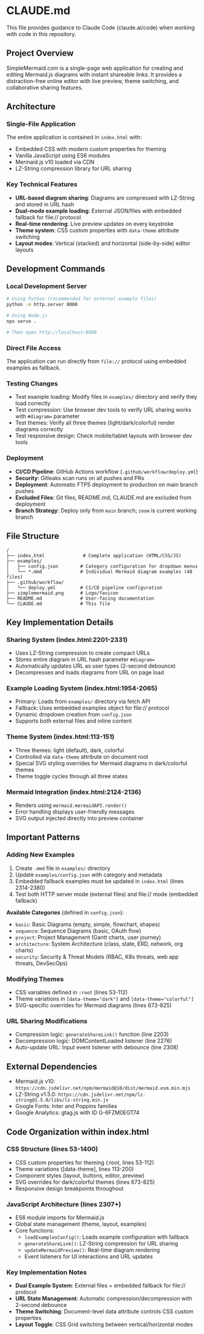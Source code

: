 # CLAUDE.md

This file provides guidance to Claude Code (claude.ai/code) when working with code in this repository.

## Project Overview

SimpleMermaid.com is a single-page web application for creating and editing Mermaid.js diagrams with instant shareable links. It provides a distraction-free online editor with live preview, theme switching, and collaborative sharing features.

## Architecture

### Single-File Application
The entire application is contained in `index.html` with:
- Embedded CSS with modern custom properties for theming
- Vanilla JavaScript using ES6 modules
- Mermaid.js v10 loaded via CDN
- LZ-String compression library for URL sharing

### Key Technical Features
- **URL-based diagram sharing**: Diagrams are compressed with LZ-String and stored in URL hash
- **Dual-mode example loading**: External JSON/files with embedded fallback for file:// protocol
- **Real-time rendering**: Live preview updates on every keystroke
- **Theme system**: CSS custom properties with `data-theme` attribute switching
- **Layout modes**: Vertical (stacked) and horizontal (side-by-side) editor layouts

## Development Commands

### Local Development Server
```bash
# Using Python (recommended for external example files)
python -m http.server 8000

# Using Node.js
npx serve .

# Then open http://localhost:8000
```

### Direct File Access
The application can run directly from `file://` protocol using embedded examples as fallback.

### Testing Changes
- Test example loading: Modify files in `examples/` directory and verify they load correctly
- Test compression: Use browser dev tools to verify URL sharing works with `#diagram=` parameter
- Test themes: Verify all three themes (light/dark/colorful) render diagrams correctly
- Test responsive design: Check mobile/tablet layouts with browser dev tools

### Deployment
- **CI/CD Pipeline**: GitHub Actions workflow (`.github/workflow/deploy.yml`)
- **Security**: Gitleaks scan runs on all pushes and PRs
- **Deployment**: Automatic FTPS deployment to production on main branch pushes
- **Excluded Files**: Git files, README.md, CLAUDE.md are excluded from deployment
- **Branch Strategy**: Deploy only from `main` branch; `zoom` is current working branch

## File Structure
```
/
├── index.html              # Complete application (HTML/CSS/JS)
├── examples/
│   ├── config.json        # Category configuration for dropdown menus
│   └── *.mmd              # Individual Mermaid diagram examples (48 files)
├── .github/workflow/
│   └── deploy.yml         # CI/CD pipeline configuration
├── simplemermaid.png      # Logo/favicon
├── README.md              # User-facing documentation
└── CLAUDE.md              # This file
```

## Key Implementation Details

### Sharing System (index.html:2201-2331)
- Uses LZ-String compression to create compact URLs
- Stores entire diagram in URL hash parameter `#diagram=`
- Automatically updates URL as user types (2-second debounce)
- Decompresses and loads diagrams from URL on page load

### Example Loading System (index.html:1954-2065)
- Primary: Loads from `examples/` directory via fetch API
- Fallback: Uses embedded examples object for file:// protocol
- Dynamic dropdown creation from `config.json`
- Supports both external files and inline content

### Theme System (index.html:113-151)
- Three themes: light (default), dark, colorful
- Controlled via `data-theme` attribute on document root
- Special SVG styling overrides for Mermaid diagrams in dark/colorful themes
- Theme toggle cycles through all three states

### Mermaid Integration (index.html:2124-2136)
- Renders using `mermaid.mermaidAPI.render()`
- Error handling displays user-friendly messages
- SVG output injected directly into preview container

## Important Patterns

### Adding New Examples
1. Create `.mmd` file in `examples/` directory
2. Update `examples/config.json` with category and metadata
3. Embedded fallback examples must be updated in `index.html` (lines 2314-2380)
4. Test both HTTP server mode (external files) and file:// mode (embedded fallback)

**Available Categories** (defined in `config.json`):
- `basic`: Basic Diagrams (empty, simple, flowchart, shapes)
- `sequence`: Sequence Diagrams (basic, OAuth flow)
- `project`: Project Management (Gantt charts, user journey)
- `architecture`: System Architecture (class, state, ERD, network, org charts)
- `security`: Security & Threat Models (RBAC, K8s threats, web app threats, DevSecOps)

### Modifying Themes
- CSS variables defined in `:root` (lines 53-112)
- Theme variations in `[data-theme="dark"]` and `[data-theme="colorful"]`
- SVG-specific overrides for Mermaid diagrams (lines 673-825)

### URL Sharing Modifications
- Compression logic: `generateShareLink()` function (line 2203)
- Decompression logic: DOMContentLoaded listener (line 2276)
- Auto-update URL: Input event listener with debounce (line 2308)

## External Dependencies
- Mermaid.js v10: `https://cdn.jsdelivr.net/npm/mermaid@10/dist/mermaid.esm.min.mjs`
- LZ-String v1.5.0: `https://cdn.jsdelivr.net/npm/lz-string@1.5.0/libs/lz-string.min.js`
- Google Fonts: Inter and Poppins families
- Google Analytics: gtag.js with ID G-6FZM0EGT74

## Code Organization within index.html

### CSS Structure (lines 53-1400)
- CSS custom properties for theming (:root, lines 53-112)
- Theme variations ([data-theme], lines 113-200)
- Component styles (layout, buttons, editor, preview)
- SVG overrides for dark/colorful themes (lines 673-825)
- Responsive design breakpoints throughout

### JavaScript Architecture (lines 2307+)
- ES6 module imports for Mermaid.js
- Global state management (theme, layout, examples)
- Core functions:
  - `loadExamplesConfig()`: Loads example configuration with fallback
  - `generateShareLink()`: LZ-String compression for URL sharing
  - `updateMermaidPreview()`: Real-time diagram rendering
  - Event listeners for UI interactions and URL updates

### Key Implementation Notes
- **Dual Example System**: External files + embedded fallback for file:// protocol
- **URL State Management**: Automatic compression/decompression with 2-second debounce
- **Theme Switching**: Document-level data attribute controls CSS custom properties
- **Layout Toggle**: CSS Grid switching between vertical/horizontal modes